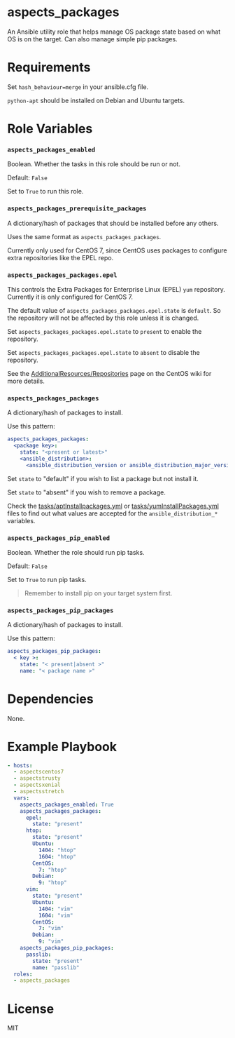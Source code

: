 # aspects_packages
An Ansible utility role that helps manage OS package state based on what OS is on the target. Can also manage simple pip packages.
  
# Requirements
Set ```hash_behaviour=merge``` in your ansible.cfg file.

`python-apt` should be installed on Debian and Ubuntu targets.
  
# Role Variables
### `aspects_packages_enabled`
Boolean. Whether the tasks in this role should be run or not.

Default: `False`

Set to `True` to run this role.

### `aspects_packages_prerequisite_packages`
A dictionary/hash of packages that should be installed before any others.

Uses the same format as `aspects_packages_packages`.

Currently only used for CentOS 7, since CentOS uses packages to configure extra repositories like the EPEL repo.

### `aspects_packages_packages.epel`
This controls the Extra Packages for Enterprise Linux (EPEL) `yum` repository. Currently it is only configured for CentOS 7.

The default value of `aspects_packages_packages.epel.state` is `default`. So the repository will not be affected by this role unless it is changed.

Set `aspects_packages_packages.epel.state` to `present` to enable the repository.

Set `aspects_packages_packages.epel.state` to `absent` to disable the repository.

See the [AdditionalResources/Repositories](https://wiki.centos.org/AdditionalResources/Repositories) page on the CentOS wiki for more details.

### `aspects_packages_packages`
A dictionary/hash of packages to install.

Use this pattern:

```yaml
aspects_packages_packages:
  <package key>:
    state: "<present or latest>"
    <ansible_distribution>:
      <ansible_distribution_version or ansible_distribution_major_version>: "<package name>"
```
Set `state` to "default" if you wish to list a package but not install it.

Set `state` to "absent" if you wish to remove a package.

Check the [tasks/aptInstallpackages.yml](aptInstallpackages.yml) or [tasks/yumInstallPackages.yml](yumInstallPackages.yml) files to find out what values are accepted for the `ansible_distribution_*` variables.

### `aspects_packages_pip_enabled`
Boolean. Whether the role should run pip tasks.

Default: `False`

Set to `True` to run pip tasks.

> Remember to install pip on your target system first.

### `aspects_packages_pip_packages`
A dictionary/hash of packages to install.

Use this pattern:

```yaml
aspects_packages_pip_packages:
  < key >:
    state: "< present|absent >"
    name: "< package name >"
```

# Dependencies
None.

# Example Playbook
```yaml
- hosts:
  - aspectscentos7
  - aspectstrusty
  - aspectsxenial
  - aspectsstretch
  vars:
    aspects_packages_enabled: True
    aspects_packages_packages:
      epel:
        state: "present"
      htop:
        state: "present"
        Ubuntu:
          1404: "htop"
          1604: "htop"
        CentOS:
          7: "htop"
        Debian:
          9: "htop"
      vim:
        state: "present"
        Ubuntu:
          1404: "vim"
          1604: "vim"
        CentOS:
          7: "vim"
        Debian:
          9: "vim"
    aspects_packages_pip_packages:
      passlib:
        state: "present"
        name: "passlib"
  roles:
  - aspects_packages
```

# License
MIT